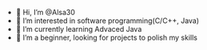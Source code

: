 - 👋 Hi, I’m @Alsa30
- 👀 I’m interested in software programming(C/C++, Java)
- 🌱 I’m currently learning Advaced Java
- 💞️ I’m a beginner, looking for projects to polish my skills 


<!---
Alsa30/Alsa30 is a ✨ special ✨ repository because its `README.md` (this file) appears on your GitHub profile.
You can click the Preview link to take a look at your changes.
--->
